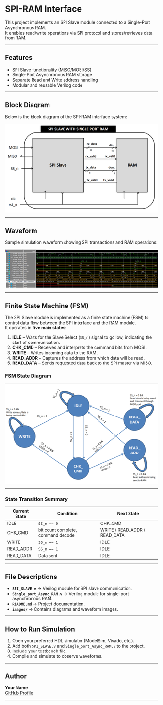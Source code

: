 # SPI-RAM Interface

This project implements an SPI Slave module connected to a Single-Port Asynchronous RAM.  
It enables read/write operations via SPI protocol and stores/retrieves data from RAM.

---

## Features
- SPI Slave functionality (MISO/MOSI/SS)
- Single-Port Asynchronous RAM storage
- Separate Read and Write address handling
- Modular and reusable Verilog code

---

## Block Diagram
Below is the block diagram of the SPI-RAM interface system:

![Block Diagram](images/SPI-RAM_blockDiagram.png)

---

## Waveform
Sample simulation waveform showing SPI transactions and RAM operations:

![Waveform](images/Waveform.png)

---
## Finite State Machine (FSM)

The SPI Slave module is implemented as a finite state machine (FSM) to control data flow between the SPI interface and the RAM module.  
It operates in **five main states**:

1. **IDLE** – Waits for the Slave Select (`SS_n`) signal to go low, indicating the start of communication.
2. **CHK_CMD** – Receives and interprets the command bits from MOSI.
3. **WRITE** – Writes incoming data to the RAM.
4. **READ_ADDR** – Captures the address from which data will be read.
5. **READ_DATA** – Sends requested data back to the SPI master via MISO.

### FSM State Diagram
![FSM Diagram](images/SPI-RAM_FSM.png)

---

### State Transition Summary
| Current State | Condition                          | Next State    |
|---------------|------------------------------------|--------------|
| IDLE          | `SS_n == 0`                        | CHK_CMD      |
| CHK_CMD       | bit count complete, command decode | WRITE / READ_ADDR / READ_DATA |
| WRITE         | `SS_n == 1`                        | IDLE         |
| READ_ADDR     | `SS_n == 1`                        | IDLE         |
| READ_DATA     | Data sent                          | IDLE         |

---

## File Descriptions
- **`SPI_SLAVE.v`** → Verilog module for SPI slave communication.
- **`Single_port_Async_RAM.v`** → Verilog module for single-port asynchronous RAM.
- **`README.md`** → Project documentation.
- **`images/`** → Contains diagrams and waveform images.

---

## How to Run Simulation
1. Open your preferred HDL simulator (ModelSim, Vivado, etc.).
2. Add both `SPI_SLAVE.v` and `Single_port_Async_RAM.v` to the project.
3. Include your testbench file.
4. Compile and simulate to observe waveforms.

---

## Author
**Your Name**  
[GitHub Profile](https://github.com/Mariam-hossam9)

---
